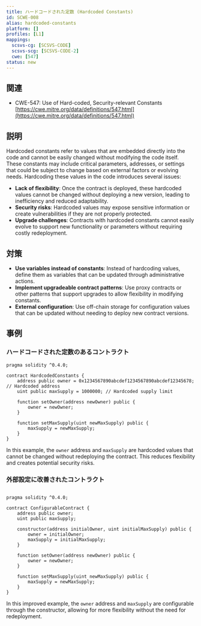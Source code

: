 ```yaml
---
title: ハードコードされた定数 (Hardcoded Constants)
id: SCWE-008
alias: hardcoded-constants
platform: []
profiles: [L1]
mappings:
  scsvs-cg: [SCSVS-CODE]
  scsvs-scg: [SCSVS-CODE-2]
  cwe: [547]
status: new
---
```


## 関連
- CWE-547: Use of Hard-coded, Security-relevant Constants
  [https://cwe.mitre.org/data/definitions/547.html](https://cwe.mitre.org/data/definitions/547.html)

## 説明
Hardcoded constants refer to values that are embedded directly into the code and cannot be easily changed without modifying the code itself. These constants may include critical parameters, addresses, or settings that could be subject to change based on external factors or evolving needs. Hardcoding these values in the code introduces several issues:

- **Lack of flexibility**: Once the contract is deployed, these hardcoded values cannot be changed without deploying a new version, leading to inefficiency and reduced adaptability.
- **Security risks**: Hardcoded values may expose sensitive information or create vulnerabilities if they are not properly protected.
- **Upgrade challenges**: Contracts with hardcoded constants cannot easily evolve to support new functionality or parameters without requiring costly redeployment.

## 対策
- **Use variables instead of constants**: Instead of hardcoding values, define them as variables that can be updated through administrative actions.
- **Implement upgradeable contract patterns**: Use proxy contracts or other patterns that support upgrades to allow flexibility in modifying constants.
- **External configuration**: Use off-chain storage for configuration values that can be updated without needing to deploy new contract versions.

## 事例

### ハードコードされた定数のあるコントラクト

```solidity
pragma solidity ^0.4.0;

contract HardcodedConstants {
    address public owner = 0x1234567890abcdef1234567890abcdef12345678; // Hardcoded address
    uint public maxSupply = 1000000; // Hardcoded supply limit

    function setOwner(address newOwner) public {
        owner = newOwner;
    }

    function setMaxSupply(uint newMaxSupply) public {
        maxSupply = newMaxSupply;
    }
}
```
In this example, the `owner` address and `maxSupply` are hardcoded values that cannot be changed without redeploying the contract. This reduces flexibility and creates potential security risks.


### 外部設定に改善されたコントラクト
```solidity

pragma solidity ^0.4.0;

contract ConfigurableContract {
    address public owner;
    uint public maxSupply;

    constructor(address initialOwner, uint initialMaxSupply) public {
        owner = initialOwner;
        maxSupply = initialMaxSupply;
    }

    function setOwner(address newOwner) public {
        owner = newOwner;
    }

    function setMaxSupply(uint newMaxSupply) public {
        maxSupply = newMaxSupply;
    }
}
```

In this improved example, the `owner` address and `maxSupply` are configurable through the constructor, allowing for more flexibility without the need for redeployment.
